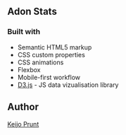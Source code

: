 ## Adon Stats
### Built with

- Semantic HTML5 markup
- CSS custom properties
- CSS animations
- Flexbox
- Mobile-first workflow
- [D3.js](https://d3js.org/) - JS data vizualisation library   

## Author

[Keijo Prunt](https://www.linkedin.com/in/keijo-prunt-b7aaa1205/)

